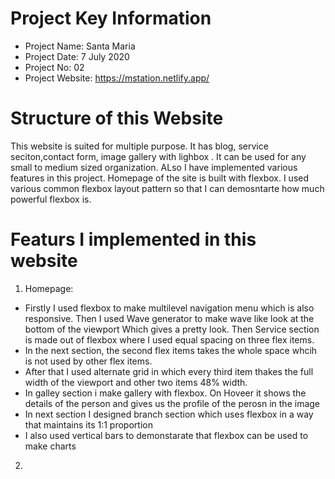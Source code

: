 # Project Key Information

- Project Name:     Santa Maria
- Project Date:     7 July 2020
- Project No:       02
- Project Website:  https://mstation.netlify.app/


# Structure of this Website
This website is suited for multiple purpose. It has blog, service seciton,contact form, image gallery with lighbox . It can be used for any small to medium sized organization. ALso I have implemented various features in this project. Homepage of the site is built with flexbox. I used various common flexbox layout pattern so that I can demosntarte how much powerful flexbox is.

# Featurs I implemented in this website
1. Homepage: 
 - Firstly I used flexbox to make multilevel navigation menu which is also responsive. Then I used Wave generator to make wave like look at the bottom of the viewport Which gives    a pretty look. Then Service section is made out of flexbox where I used equal spacing on three flex items.
 -  In the next section, the second flex items takes the whole space whcih is not used by other flex items. 
 - After that  I used alternate grid in which every third item thakes the full width of the viewport and other two items 48% width. 
 - In galley section i make gallery with flexbox. On Hoveer it shows the details of the person and gives us the profile of the perosn in the image
 - In next section I designed branch section which uses flexbox in a way that maintains its 1:1 proportion
 - I also used vertical bars to demonstarate that flexbox can be used to make charts


2. 
